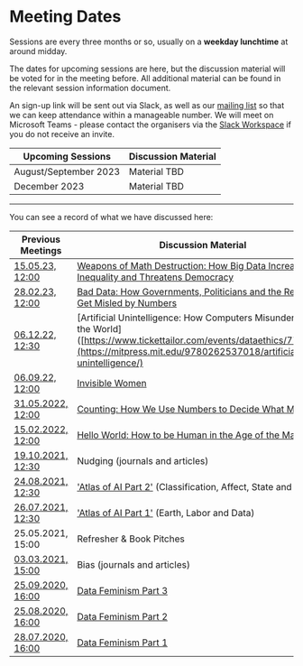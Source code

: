 # Meeting Dates

Sessions are every three months or so, usually on a **weekday lunchtime** at around midday.

The dates for upcoming sessions are here, but the discussion material will be voted for in the meeting before. All additional material can be found in the relevant session information document.

An sign-up link will be sent out via Slack, as well as our [mailing list](http://eepurl.com/ii-yWP) so that we can keep attendance within a manageable number. We will meet on Microsoft Teams - please contact the organisers via the [Slack Workspace](https://govdatascience.slack.com) if you do not receive an invite.

| Upcoming Sessions                                        | Discussion Material                   |
|----------------------------------------------------------|---------------------------------------|
| August/September 2023 | Material TBD|
| December 2023 | Material TBD|

--------------

You can see a record of what we have discussed here:

| Previous Meetings | Discussion Material |
|-------------------|---------------------|
| [15.05.23, 12:00](./Sessions/2023/05-23-session.md) | [Weapons of Math Destruction: How Big Data Increases Inequality and Threatens Democracy](https://www.goodreads.com/book/show/28186015-weapons-of-math-destruction) |
| [28.02.23, 12:00](./Sessions/2023/02-23-session.md) | [Bad Data: How Governments, Politicians and the Rest of Us Get Misled by Numbers](https://www.waterstones.com/book/bad-data/georgina-sturge/9780349128610) |
| [06.12.22, 12:30](./Sessions/2022/12-22-session.md) | [Artificial Unintelligence: How Computers Misunderstand the World]([https://www.tickettailor.com/events/dataethics/778998/](https://mitpress.mit.edu/9780262537018/artificial-unintelligence/) |
| [06.09.22, 12:00](./Sessions/2022/09-22-session.md) | [Invisible Women](https://carolinecriadoperez.com/book/invisible-women/) |
| [31.05.2022, 12:00](./Sessions/2022/05-22-session.md) | [Counting: How We Use Numbers to Decide What Matters](https://www.goodreads.com/book/show/50489326-counting) |
| [15.02.2022, 12:00](./Sessions/2022/02-22-session.md) | [Hello World: How to be Human in the Age of the Machine](https://hannahfry.co.uk/book/hello-world/) |
| [19.10.2021, 12:30](./Sessions/2021/10-21-session.md)  | Nudging (journals and articles) |
| [24.08.2021, 12:30](./Sessions/2021/08-21-session.md)   | ['Atlas of AI Part 2'](https://yalebooks.co.uk/display.asp?k=9780300209570) (Classification, Affect, State and Power) |
| [26.07.2021, 12:30](./Sessions/2021/07-21-session.md)   | ['Atlas of AI Part 1'](https://yalebooks.co.uk/display.asp?k=9780300209570) (Earth, Labor and Data) |
| 25.05.2021, 15:00   | Refresher & Book Pitches|
| [03.03.2021, 15:00](Sessions/2021/03-21-session.md)   | Bias (journals and articles) |
| [25.09.2020, 16:00](Sessions/2020/Data_Feminism/Session_3/3_Data-Feminism-Part-2.md)   | [Data Feminism Part 3](https://mitpress.mit.edu/books/data-feminism) |
| [25.08.2020, 16:00](Sessions/2020/Data_Feminism/Session_2/2_Reflecting-on-Practice.md)   | [Data Feminism Part 2](https://mitpress.mit.edu/books/data-feminism) |
| [28.07.2020, 16:00](Sessions/2020/Data_Feminism/Session_1/1_Data-Feminism-Part-1.md)   | [Data Feminism Part 1](https://mitpress.mit.edu/books/data-feminism) |
